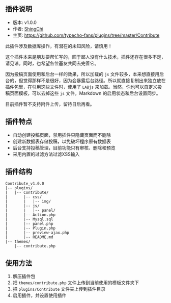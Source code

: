 ## 插件说明 ##

 - 版本: v1.0.0
 - 作者: [ShingChi](https://github.com/shingchi)
 - 主页: <https://github.com/typecho-fans/plugins/tree/master/Contribute>

此插件涉及数据库操作，有潜在的未知风险，请慎用！

这个插件本来是朋友要帮忙写的，囿于鄙人没有什么技术，插件还存在很多不足，请见谅。同时，也希望各位基友共同去完善它。

因为投稿页面使用和后台一样的效果，所以加载的 `js` 文件较多，本来想直接用后台的，但觉得那样不是很好，因为会暴露后台路径。所以就直接复制出来独立放在插件包里，在引用这些文件时，使用了 `LABjs` 来加载。当然，你也可以自定义投稿页面模板，可以去掉这些 `js` 文件。Markdown 的启用状态和后台设置同步。

目前插件暂不支持附件上传，留待日后再看。

## 插件特点 ##

 - 自动创建投稿页面，禁用插件只隐藏页面而不删除
 - 创建新数据表存储投稿，以免破坏程序原有数据表
 - 后台支持投稿管理，目前功能只有审核、删除和预览
 - 采用内置的过滤方法过滤XSS输入

## 插件结构 ##

```
Contribute_v1.0.0
|-- plugins/
|   |-- Contribute/
|       |-- css/
|       |   |-- img/
|       |-- js/
|       |   |-- panel/
|       |-- Action.php
|       |-- Mysql.sql
|       |-- panel.php
|       |-- Plugin.php
|       |-- preview-ajax.php
|       |-- README.md
|-- themes/
    |-- contribute.php
```

## 使用方法 ##

 1. 解压插件包
 2. 把 `themes/contribute.php` 文件上传到当前使用的模板文件夹下
 3. 把 `plugins/Contribute` 文件夹上传到插件目录
 4. 启用插件，并设置使用插件
